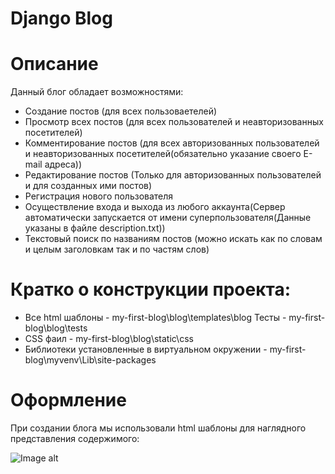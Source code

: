 Django Blog
=================================================

Описание
=================================================
Данный блог обладает возможностями:
 - Создание постов (для всех пользоваетелей)
- Просмотр всех постов (для всех пользователей и неавторизованных посетителей)
- Комментирование постов (для всех авторизованных пользователей и неавторизованных посетителей(обязательно указание своего E-mail адреса))
- Редактирование постов (Только для авторизованных пользователей и для созданных ими постов)
- Регистрация нового пользователя
- Осуществление входа и выхода из любого аккаунта(Сервер автоматически запускается от имени суперпользователя(Данные указаны в файле description.txt))
- Текстовый поиск по названиям постов (можно искать как по словам и целым заголовкам так и по частям слов)


Кратко о конструкции проекта:
====================================================
- Все html шаблоны - my-first-blog\blog\templates\blog
 Тесты - my-first-blog\blog\tests
- CSS фаил - my-first-blog\blog\static\css
- Библиотеки установленные в виртуальном окружении - my-first-blog\myvenv\Lib\site-packages

Оформление
=================================================

При создании блога мы использовали html шаблоны для наглядного представления содержимого:

![Image alt](https://github.com/VsevolodS23/my-first-blog/blob/master/Безымянный.png)
